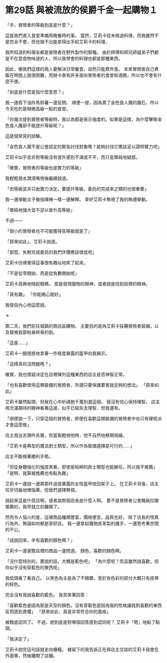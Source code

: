 # 第29話 與被流放的侯爵千金一起購物１

「辛，冒險者的等級到底是什麼？」

這是我們進入食堂準備用晚餐時的事。
當然，艾莉卡從未做過料理，而我雖然不是完全不會，但也做不出能拿得出手給艾莉卡的料理。

我所知道的料理全都是冒險者在野外製作的那種。
由於師傅和師兄師姐弟子們都是不在意食物味道的人，所以我學會的料理也都是那種東西。

因此，像我們這樣的兩人要解決日常餐食，自然只能靠外食。
本來冒險者自己煮飯在時間上就很困難，而赫卡泰有許多面向冒險者的食堂和酒館，所以也不會有什麼不便。

「到底是什麼是指什麼意思？」

我一邊吞下油炸馬鈴薯一邊反問。
順便一提，因為賣了金色食人魔的魔石，所以今天吃的是稍微高級一點的食堂。

「你幾次提到冒險者等級時，我以為那是表示強度的。如果是這樣，為什麼擊敗金色食人魔卻不能提升等級呢？」

這是個常見的誤解。

「金色食人魔不是公會認定的緊急討伐對象嗎？能夠討伐它應該足以證明實力吧」

艾莉卡似乎並非對等級沒有提升感到不滿或不平，而只是單純地疑惑。

「確實，冒險者的等級也是實力的等級」

我輕輕用水潤濕嘴唇後繼續說道。

「但等級並非只由實力決定。要提升等級，委託的完成率之類的也很重要」

我一邊揮動叉子像指揮棒一樣一邊解釋。
幸好艾莉卡無視了我的無禮舉動。

「單純地強大並不足以晉升高等級」

不過——

「弱小的冒險者也不可能獲得高等級就是了」

「原來如此」，艾莉卡說道。

「那麼，失敗完成委託的我們評價應該很低吧」

艾莉卡彷彿覺得這事很有趣似地笑了起來。

「不是從零開始，而是從負數開始呢」

艾莉卡高興地瞇起眼睛。
那是發現獵物的眼神，或者說是找到目標的眼神。

「真有趣」
「你能開心就好」

我發自內心地這麼說。

＊

第二天，我們前往城鎮的商店區購物。
主要目的是為艾莉卡採購冒險者裝備，以及替換我那粉身碎骨的劍。

「這是……」

艾莉卡一臉困惑地拿著一件極度暴露的盔甲向我展示。

「這樣真的沒問題嗎？」

確實，我也懷疑決定在店裡陳列這種東西的店主是否神智正常。

「也有喜歡使用這類裝備的冒險者，所謂只要保護要害就足夠的想法」
「原來如此」

艾莉卡雖然點頭，但我在心中祈禱她千萬別選這個。
我沒有信心保持理智。
店主用充滿期待的眼神看著這邊，似乎已經失去理智，但我還有。

「順便說一下，只穿這個的冒險者，即使在喜歡這類裝備的冒險者中也只有硬核派才會這麼做」

店主發出舌頭咋舌聲，但當我瞪視他時，他不自然地移開視線。

「艾莉卡是典型的魔法劍士類型，所以作為裝備選擇是可行的……」

店主不斷做著勝利手勢。

「但從身體強化的強度來看，即使是純粹的劍士類型也能勝任，所以我不推薦」
「是啊，就算被推薦也有點為難」

艾莉卡一邊說一邊將那件過度暴露的女性盔甲放回架子上。
在艾莉卡背後，店主咬牙切齒地懊惱著，但我們選擇無視。

說起來這是什麼店啊，或者說那個店長是什麼人啊。
要不是冒險者公會職員拉娜推薦的，我早就立刻離開了。

然而令人惱火的是，這裡商品種類豐富，價格便宜，品質也好。
除了店長的怪異行為外，無論如何都是家好店。
我一邊拿起魔物皮革製的護手，一邊思考著世間的不公。

「話說回來，辛有喜歡的顏色嗎？」

艾莉卡一邊瀏覽店裡的商品一邊問道。
顏色，喜歡的顏色啊。

「沒什麼特別的，要說的話，大概是藍色吧」
「為什麼呢？而且雖然說喜歡，但你似乎沒有穿藍色的東西呢」

我低頭看了看自己。
以黑色為主是為了不顯髒，至於有色彩的部分大概只有皮帶的棕色。

完全沒有我說喜歡的藍色。
我苦笑著回答：

「喜歡藍色是因為那是天空的顏色。沒有穿藍色是因為我的性格讓我對喜歡的東西反而感到畏懼」
「原來如此，真是非常符合你的風格」

被徹底認同了。
不過，她到底是對哪個回答感到認同呢？
艾莉卡「嗯」地點了點頭。

「我決定了」

艾莉卡說完這句話就走向櫃檯。
被留下的我告訴正在與店主交談的艾莉卡我會在外面等，然後離開了店鋪。